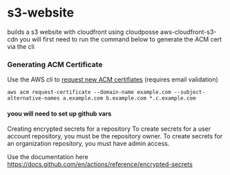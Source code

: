 # s3-website
builds a s3 website with cloudfront  using cloudposse aws-cloudfront-s3-cdn
you will first need to run the command below to generate the ACM cert via the cli 

### Generating ACM Certificate

Use the AWS cli to [request new ACM certifiates](http://docs.aws.amazon.com/acm/latest/userguide/gs-acm-request.html) (requires email validation)
```
aws acm request-certificate --domain-name example.com --subject-alternative-names a.example.com b.example.com *.c.example.com
```

#### yoou will need to set up github vars 

Creating encrypted secrets for a repository
To create secrets for a user account repository, you must be the repository owner. To create secrets for an organization repository, you must have admin access.

Use the documentation here 
https://docs.github.com/en/actions/reference/encrypted-secrets



